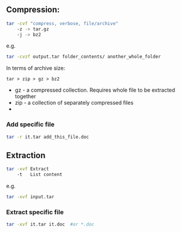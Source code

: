 ## Compression:

```bash
tar -cvf "compress, verbose, file/archive"
    -z -> tar.gz
    -j -> bz2
```
e.g.
```bash
tar -cvzf output.tar folder_contents/ another_whole_folder
```

In terms of archive size:

    tar > zip > gz > bz2

- gz - a compressed collection. Requires whole file to be extracted together
- zip -  a collection of separately compressed files
- 
### Add specific file

```bash
tar -r it.tar add_this_file.doc
```

## Extraction

```bash 
tar -xvf Extract
    -t   List content
```

e.g.

```bash 
tar -xvf input.tar
```

### Extract specific file

```bash 
tar -xvf it.tar it.doc  #or *.doc
```